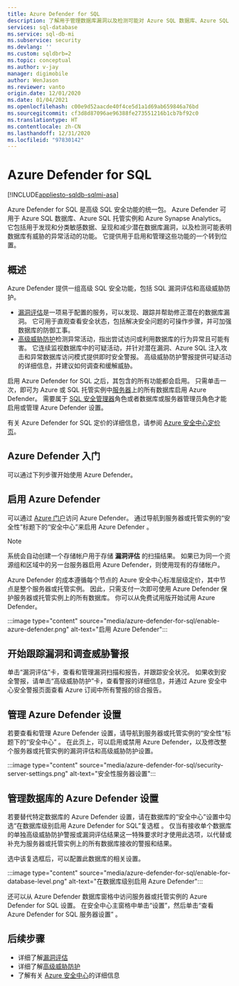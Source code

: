 ```yaml
---
title: Azure Defender for SQL
description: 了解用于管理数据库漏洞以及检测可能对 Azure SQL 数据库、Azure SQL 托管实例或 Azure Synapse 中数据库造成威胁的异常活动的功能。
services: sql-database
ms.service: sql-db-mi
ms.subservice: security
ms.devlang: ''
ms.custom: sqldbrb=2
ms.topic: conceptual
ms.author: v-jay
manager: digimobile
author: WenJason
ms.reviewer: vanto
origin.date: 12/01/2020
ms.date: 01/04/2021
ms.openlocfilehash: c00e9d52aacde40f4ce5d1a1d69ab659846a76bd
ms.sourcegitcommit: cf3d8d87096ae96388fe273551216b1cb7bf92c0
ms.translationtype: HT
ms.contentlocale: zh-CN
ms.lasthandoff: 12/31/2020
ms.locfileid: "97830142"
---
```

# <a name="azure-defender-for-sql"></a>Azure Defender for SQL
[!INCLUDE[appliesto-sqldb-sqlmi-asa](../includes/appliesto-sqldb-sqlmi-asa.md)]


Azure Defender for SQL 是高级 SQL 安全功能的统一包。 Azure Defender 可用于 Azure SQL 数据库、Azure SQL 托管实例和 Azure Synapse Analytics。 它包括用于发现和分类敏感数据、呈现和减少潜在数据库漏洞，以及检测可能表明数据库有威胁的异常活动的功能。 它提供用于启用和管理这些功能的一个转到位置。

## <a name="overview"></a>概述

Azure Defender 提供一组高级 SQL 安全功能，包括 SQL 漏洞评估和高级威胁防护。
- [漏洞评估](sql-vulnerability-assessment.md)是一项易于配置的服务，可以发现、跟踪并帮助修正潜在的数据库漏洞。 它可用于直观查看安全状态，包括解决安全问题的可操作步骤，并可加强数据库的防御工事。
- [高级威胁防护](threat-detection-overview.md)检测异常活动，指出尝试访问或利用数据库的行为异常且可能有害。 它连续监视数据库中的可疑活动，并针对潜在漏洞、Azure SQL 注入攻击和异常数据库访问模式提供即时安全警报。 高级威胁防护警报提供可疑活动的详细信息，并建议如何调查和缓解威胁。

启用 Azure Defender for SQL 之后，其包含的所有功能都会启用。 只需单击一次，即可为 Azure 或 SQL 托管实例中[服务器](logical-servers.md)上的所有数据库启用 Azure Defender。 需要属于 [SQL 安全管理器](../../role-based-access-control/built-in-roles.md#sql-security-manager)角色或者数据库或服务器管理员角色才能启用或管理 Azure Defender 设置。

有关 Azure Defender for SQL 定价的详细信息，请参阅 [Azure 安全中心定价页](https://azure.cn/pricing/details/security-center/)。

## <a name="getting-started-with-azure-defender"></a>Azure Defender 入门

可以通过下列步骤开始使用 Azure Defender。

## <a name="enable-azure-defender"></a>启用 Azure Defender

可以通过 [Azure 门户](https://portal.azure.cn)访问 Azure Defender。 通过导航到服务器或托管实例的“安全性”标题下的“安全中心”来启用 Azure Defender 。

> [!NOTE]
> 系统会自动创建一个存储帐户用于存储 **漏洞评估** 的扫描结果。 如果已为同一个资源组和区域中的另一台服务器启用 Azure Defender，则使用现有的存储帐户。
>
> Azure Defender 的成本遵循每个节点的 Azure 安全中心标准层级定价，其中节点是整个服务器或托管实例。 因此，只需支付一次即可使用 Azure Defender 保护服务器或托管实例上的所有数据库。 你可以从免费试用版开始试用 Azure Defender。

:::image type="content" source="media/azure-defender-for-sql/enable-azure-defender.png" alt-text="启用 Azure Defender":::

## <a name="start-tracking-vulnerabilities-and-investigating-threat-alerts"></a>开始跟踪漏洞和调查威胁警报

单击“漏洞评估”卡，查看和管理漏洞扫描和报告，并跟踪安全状况。 如果收到安全警报，请单击“高级威胁防护”卡，查看警报的详细信息，并通过 Azure 安全中心安全警报页面查看 Azure 订阅中所有警报的综合报告。

## <a name="manage-azure-defender-settings"></a>管理 Azure Defender 设置

若要查看和管理 Azure Defender 设置，请导航到服务器或托管实例的“安全性”标题下的“安全中心” 。 在此页上，可以启用或禁用 Azure Defender，以及修改整个服务器或托管实例的漏洞评估和高级威胁防护设置。

:::image type="content" source="media/azure-defender-for-sql/security-server-settings.png" alt-text="安全性服务器设置":::

## <a name="manage-azure-defender-settings-for-a-database"></a>管理数据库的 Azure Defender 设置

若要替代特定数据库的 Azure Defender 设置，请在数据库的“安全中心”设置中勾选“在数据库级别启用 Azure Defender for SQL”复选框 。 仅当有接收单个数据库的单独高级威胁防护警报或漏洞评估结果这一特殊要求时才使用此选项，以代替或补充为服务器或托管实例上的所有数据库接收的警报和结果。

选中该复选框后，可以配置此数据库的相关设置。

:::image type="content" source="media/azure-defender-for-sql/enable-for-database-level.png" alt-text="在数据库级别启用 Azure Defender":::

还可以从 Azure Defender 数据库窗格中访问服务器或托管实例的 Azure Defender for SQL 设置。 在安全中心主窗格中单击“设置”，然后单击“查看 Azure Defender for SQL 服务器设置” 。

## <a name="next-steps"></a>后续步骤

- 详细了解[漏洞评估](sql-vulnerability-assessment.md)
- 详细了解[高级威胁防护](threat-detection-configure.md)
- 了解有关 [Azure 安全中心](../../security-center/security-center-introduction.md)的详细信息